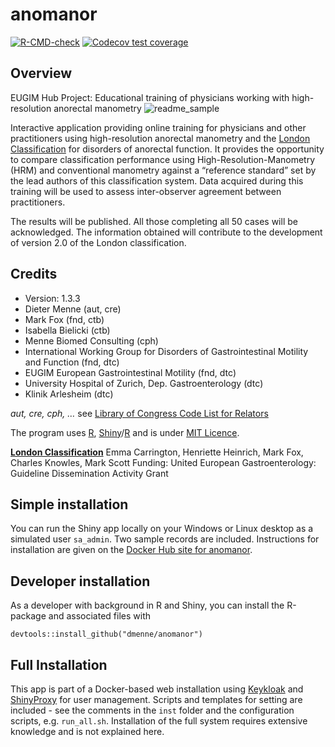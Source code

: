 
# anomanor

<!-- badges: start -->

[![R-CMD-check](https://github.com/dmenne/anomanor/workflows/R-CMD-check/badge.svg)](https://github.com/dmenne/anomanor/actions)
[![Codecov test
coverage](https://codecov.io/gh/dmenne/anomanor/branch/master/graph/badge.svg)](https://app.codecov.io/gh/dmenne/anomanor?branch=master)
<!-- badges: end -->

## Overview

EUGIM Hub Project: Educational training of physicians working with
high-resolution anorectal manometry
![readme_sample](https://user-images.githubusercontent.com/506275/146637934-4f688341-d62a-47f6-aa63-cb420e62239b.png)

Interactive application providing online training for physicians and
other practitioners using high-resolution anorectal manometry and the
[London
Classification](https://onlinelibrary.wiley.com/doi/full/10.1111/nmo.13679)
for disorders of anorectal function. It provides the opportunity to
compare classification performance using High-Resolution-Manometry (HRM)
and conventional manometry against a “reference standard” set by the
lead authors of this classification system. Data acquired during this
training will be used to assess inter-observer agreement between
practitioners.

The results will be published. All those completing all 50 cases will be
acknowledged. The information obtained will contribute to the
development of version 2.0 of the London classification.

## Credits

- Version: 1.3.3
- Dieter Menne (aut, cre)
- Mark Fox (fnd, ctb)
- Isabella Bielicki (ctb)
- Menne Biomed Consulting (cph)
- International Working Group for Disorders of Gastrointestinal Motility
  and Function (fnd, dtc)
- EUGIM European Gastrointestinal Motility (fnd, dtc)
- University Hospital of Zurich, Dep. Gastroenterology (dtc)
- Klinik Arlesheim (dtc)

*aut, cre, cph, …* see [Library of Congress Code List for
Relators](https://www.loc.gov/marc/relators/relaterm.html)

The program uses [R](https://www.r-project.org/),
[Shiny](https://shiny.rstudio.com/)/[R](https://www.r-project.org/) and
is under [MIT Licence](https://en.wikipedia.org/wiki/MIT_License).

[**London
Classification**](https://onlinelibrary.wiley.com/doi/full/10.1111/nmo.13679)
Emma Carrington, Henriette Heinrich, Mark Fox, Charles Knowles, Mark
Scott Funding: United European Gastroenterology: Guideline Dissemination
Activity Grant

## Simple installation

You can run the Shiny app locally on your Windows or Linux desktop as a
simulated user `sa_admin`. Two sample records are included. Instructions
for installation are given on the [Docker Hub site for
anomanor](https://hub.docker.com/repository/docker/dmenne/anomanor).

## Developer installation

As a developer with background in R and Shiny, you can install the
R-package and associated files with

    devtools::install_github("dmenne/anomanor")

## Full Installation

This app is part of a Docker-based web installation using
[Keykloak](https://www.keycloak.org/) and
[ShinyProxy](https://www.shinyproxy.io/) for user management. Scripts
and templates for setting are included - see the comments in the `inst`
folder and the configuration scripts, e.g. `run_all.sh`. Installation of
the full system requires extensive knowledge and is not explained here.
